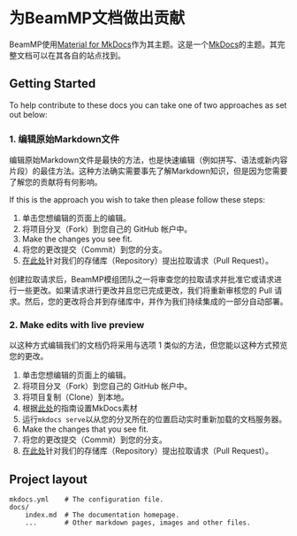 # 为BeamMP文档做出贡献

BeamMP使用[Material for MkDocs](https://squidfunk.github.io/mkdocs-material)作为其主题。这是一个[MkDocs](https://www.mkdocs.org)的主题。其完整文档可以在其各自的站点找到。

## Getting Started

To help contribute to these docs you can take one of two approaches as set out below:

### 1. 编辑原始Markdown文件

编辑原始Markdown文件是最快的方法，也是快速编辑（例如拼写、语法或新内容片段）的最佳方法。这种方法确实需要事先了解Markdown知识，但是因为您需要了解您的贡献将有何影响。

If this is the approach you wish to take then please follow these steps:

1. 单击您想编辑的页面上的编辑。
2. 将项目分叉（Fork）到您自己的 GitHub 帐户中。
3. Make the changes you see fit.
4. 将您的更改提交（Commit）到您的分支。
5. [在此处](https://github.com/BeamMP/Docs)针对我们的存储库（Repository）提出拉取请求（Pull Request）。

创建拉取请求后，BeamMP模组团队之一将审查您的拉取请求并批准它或请求进行一些更改。如果请求进行更改并且您已完成更改，我们将重新审核您的 Pull 请求。然后，您的更改将合并到存储库中，并作为我们持续集成的一部分自动部署。

### 2. Make edits with live preview

以这种方式编辑我们的文档仍将采用与选项 1 类似的方法，但您能以这种方式预览您的更改。

1. 单击您想编辑的页面上的编辑。
2. 将项目分叉（Fork）到您自己的 GitHub 帐户中。
3. 将项目复制（Clone）到本地。
4. 根据[此处](https://squidfunk.github.io/mkdocs-material/getting-started/)的指南设置MkDocs素材
5. 运行`mkdocs serve`以从您的分叉所在的位置启动实时重新加载的文档服务器。
6. Make the changes that you see fit.
7. 将您的更改提交（Commit）到您的分支。
8. [在此处](https://github.com/BeamMP/Docs)针对我们的存储库（Repository）提出拉取请求（Pull Request）。

## Project layout

```
mkdocs.yml    # The configuration file.
docs/
    index.md  # The documentation homepage.
    ...       # Other markdown pages, images and other files.
```
